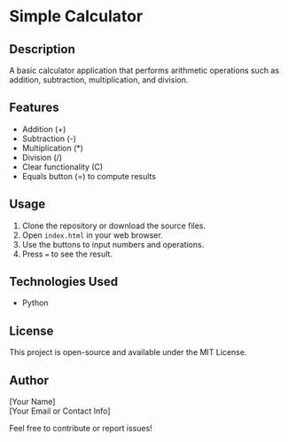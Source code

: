 # Simple Calculator  

## Description  
A basic calculator application that performs arithmetic operations such as addition, subtraction, multiplication, and division.  

## Features  
- Addition (+)  
- Subtraction (-)  
- Multiplication (*)  
- Division (/)  
- Clear functionality (C)  
- Equals button (=) to compute results  

## Usage  
1. Clone the repository or download the source files.  
2. Open `index.html` in your web browser.  
3. Use the buttons to input numbers and operations.  
4. Press `=` to see the result.  

## Technologies Used  
- Python   

## License  
This project is open-source and available under the MIT License.  

## Author  
[Your Name]  
[Your Email or Contact Info]  

Feel free to contribute or report issues!  
